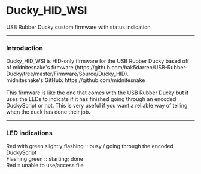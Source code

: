 Ducky_HID_WSI
=====
USB Rubber Ducky custom firmware with status indication

---------------
<h3>Introduction</h3>
Ducky_HID_WSI is HID-only firmware for the USB Rubber Ducky based off of midnitesnake's firmware (https://github.com/hak5darren/USB-Rubber-Ducky/tree/master/Firmware/Source/Ducky_HID).
<br>
midnitesnake's GitHub: https://github.com/midnitesnake
<br>
<br>
This firmware is like the one that comes with the USB Rubber Ducky but it uses the LEDs to indicate if it has finished going through an encoded DuckyScript or not. This is very useful if you want a reliable way of telling when the duck has done their job.

---------------
<h3>LED indications</h3>
Red with green slightly flashing :: busy / going through the encoded DuckyScript
<br>
Flashing green :: starting; done
<br>
Red :: unable to use/access file

